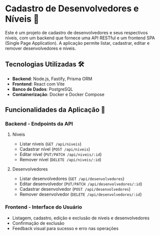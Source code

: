 # Cadastro de Desenvolvedores e Níveis 🚀

Este é um projeto de cadastro de desenvolvedores e seus respectivos níveis, com um backend que fornece uma API RESTful e um frontend SPA (Single Page Application). A aplicação permite listar, cadastrar, editar e remover desenvolvedores e níveis.

## Tecnologias Utilizadas 🛠️

- **Backend**: Node.js, Fastify, Prisma ORM
- **Frontend**: React com Vite
- **Banco de Dados**: PostgreSQL
- **Containerização**: Docker e Docker Compose

## Funcionalidades da Aplicação 🌟
### Backend - Endpoints da API

1. Níveis

   - Listar níveis (`GET /api/niveis`)
   - Cadastrar nível (`POST /api/niveis`)
   - Editar nível (`PUT/PATCH /api/niveis/:id`)
   - Remover nível (`DELETE /api/niveis/:id`)

2. Desenvolvedores
   - Listar desenvolvedores (`GET /api/desenvolvedores`)
   - Editar desenvolvedor (`PUT/PATCH /api/desenvolvedores/:id`)
   - Cadastrar desenvolvedor (`POST /api/desenvolvedores`)
   - Remover desenvolvedor (`DELETE /api/desenvolvedores/:id`)

### Frontend - Interface do Usuário

- Listagem, cadastro, edição e exclusão de níveis e desenvolvedores
- Confirmação de exclusão
- Feedback visual para sucesso e erro nas operações
